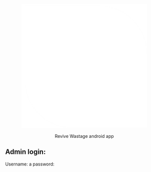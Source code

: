 <p align="center"><img src="https://github.com/avijitacharjee/ReviveWastageApp/blob/dev/app/src/main/res/drawable/sss.png" width="400"></p>

<p align="center">
    Revive Wastage android app
</p>

## Admin login:
Username: a
password:
